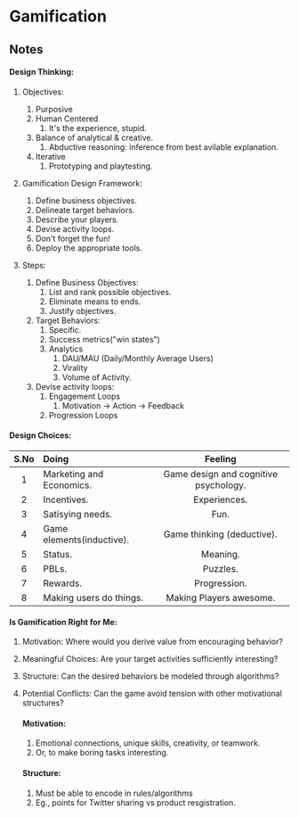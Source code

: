 # Gamification

## Notes

#### Design Thinking:
1. Objectives:
    1. Purposive
    2. Human Centered
        1. It's the experience, stupid.
    3. Balance of analytical & creative.
        1. Abductive reasoning: inference from best avilable explanation.
    4. Iterative
        1. Prototyping and playtesting.
2. Gamification Design Framework:
    1. Define business objectives.
    2. Delineate target behaviors.
    3. Describe your players.
    4. Devise activity loops.
    5. Don't forget the fun!
    6. Deploy the appropriate tools.

3. Steps:
    1. Define Business Objectives:
          1. List and rank possible objectives.
          2. Eliminate means to ends.
          3. Justify objectives.
    2. Target Behaviors:
          1. Specific.
          2. Success metrics("win states")
          3. Analytics
              1. DAU/MAU (Daily/Monthly Average Users)
              2. Virality
              3. Volume of Activity.
    3. Devise activity loops:
          1. Engagement Loops
              1. Motivation -> Action -> Feedback
          2. Progression Loops

#### Design Choices:

| S.No | Doing                                                      |            Feeling            |
| :----: | :----------------------------------------------------------- | :----------------------------: |
|   1   | Marketing and Economics. |  Game design and cognitive psychology.   |
|   2   | Incentives. |  Experiences.   |
|   3   | Satisying needs. |  Fun.   |
|   4   | Game elements(inductive). |  Game thinking (deductive).   |
|   5   | Status. |  Meaning.   |
|   6   | PBLs. |  Puzzles.   |
|   7   | Rewards. |  Progression.   |
|   8   | Making users do things. |  Making Players awesome.   |

#### Is Gamification Right for Me:
1. Motivation:
    Where would you derive value from encouraging behavior?
2. Meaningful Choices:
    Are your target activities sufficiently interesting?
3. Structure:
    Can the desired behaviors be modeled through algorithms?
4. Potential Conflicts:
    Can the game avoid tension with other motivational structures?
    
    #### Motivation:
    1. Emotional connections, unique skills, creativity, or teamwork.
    2. Or, to make boring tasks interesting.
    #### Structure:
    1. Must be able to encode in rules/algorithms
    2. Eg., points for Twitter sharing vs product resgistration.
